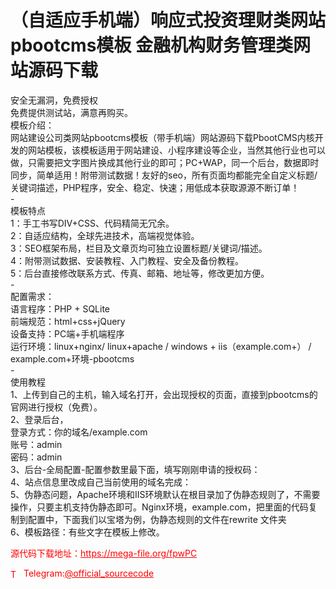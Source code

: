 # （自适应手机端）响应式投资理财类网站pbootcms模板 金融机构财务管理类网站源码下载

安全无漏洞，免费授权<br>免费提供测试站，满意再购买。<br>模板介绍：<br>网站建设公司类网站pbootcms模板（带手机端）网站源码下载PbootCMS内核开发的网站模板，该模板适用于网站建设、小程序建设等企业，当然其他行业也可以做，只需要把文字图片换成其他行业的即可；PC+WAP，同一个后台，数据即时同步，简单适用！附带测试数据！友好的seo，所有页面均都能完全自定义标题/关键词描述，PHP程序，安全、稳定、快速；用低成本获取源源不断订单！<br>-<br>模板特点<br>1：手工书写DIV+CSS、代码精简无冗余。<br>2：自适应结构，全球先进技术，高端视觉体验。<br>3：SEO框架布局，栏目及文章页均可独立设置标题/关键词/描述。<br>4：附带测试数据、安装教程、入门教程、安全及备份教程。<br>5：后台直接修改联系方式、传真、邮箱、地址等，修改更加方便。<br>-<br>配置需求：<br>语言程序：PHP + SQLite<br>前端规范：html+css+jQuery<br>设备支持：PC端+手机端程序<br>运行环境：linux+nginx/ linux+apache / windows + iis（example.com+） / example.com+环境-pbootcms<br>-<br>使用教程<br>1、上传到自己的主机，输入域名打开，会出现授权的页面，直接到pbootcms的官网进行授权（免费）。<br>2、登录后台，  <br> 登录方式：你的域名/example.com<br> 账号：admin<br> 密码：admin<br>3、后台-全局配置-配置参数里最下面，填写刚刚申请的授权码：<br>4、站点信息里改成自己当前使用的域名完成：<br>5、伪静态问题，Apache环境和IIS环境默认在根目录加了伪静态规则了，不需要操作，只要主机支持伪静态即可。Nginx环境，example.com，把里面的代码复制到配置中，下面我们以宝塔为例，伪静态规则的文件在rewrite 文件夹<br>6、模板路径：有些文字在模板上修改。<br>


<p style="color: red;">源代码下载地址：<a href="https://mega-file.org/fpwPC" style="color: red;">https://mega-file.org/fpwPC</a></p><p style="color: red;"><img src="https://cdn-icons-png.flaticon.com/512/2111/2111646.png" alt="Telegram Icon" style="width: 16px; vertical-align: middle; margin-right: 5px;">Telegram:<a href="https://t.me/official_sourcecode" style="color: red;">@official_sourcecode</a></p>